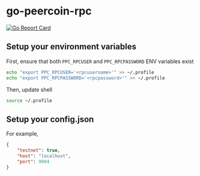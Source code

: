# go-peercoin-rpc
[![Go Report Card](https://goreportcard.com/badge/github.com/saeveritt/go-peercoin-rpc)](https://goreportcard.com/report/github.com/saeveritt/go-peercoin-rpc)
## Setup your environment variables

First, ensure that both `PPC_RPCUSER` and `PPC_RPCPASSWORD` ENV variables exist
```bash
echo "export PPC_RPCUSER='<rpcusername>'" >> ~/.profile
echo "export PPC_RPCPASSWORD='<rpcpassword>'" >> ~/.profile
```
Then, update shell
```bash
source ~/.profile
```
## Setup your config.json
For example,
```json
{
    "testnet": true,
    "host": "localhost",
    "port": 9904
}
```

